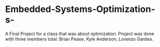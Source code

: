 # Embedded-Systems-Optimization-s-
A Final Project for a class that was about optimization. Project was done with three members total: Brian Pease, Kyle Anderson, Lorenzo Gardea.
